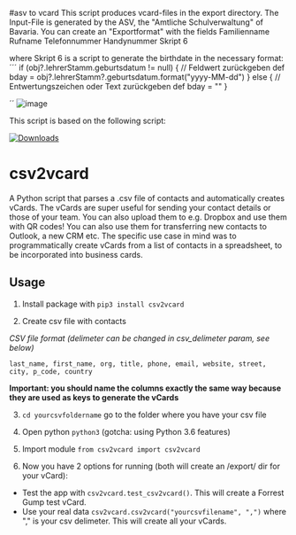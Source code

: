 #asv to vcard
This script produces vcard-files in the export directory. The Input-File is generated by the ASV, the "Amtliche Schulverwaltung" of Bavaria.
You can create an "Exportformat" with the fields
Familienname
Rufname
Telefonnummer
Handynummer
Skript 6

where Skript 6 is a script to generate the birthdate in the necessary format:
´´´
if (obj?.lehrerStamm.geburtsdatum != null) {
   // Feldwert zurückgeben
    def bday = obj?.lehrerStamm?.geburtsdatum.format("yyyy-MM-dd")
} else {
   // Entwertungszeichen oder Text zurückgeben
   def bday = ""
}

´´
![image](https://user-images.githubusercontent.com/54348970/216435367-7b57d34b-316d-4e88-9a60-000f614cf39c.png)



This script is based on the following script:

[![Downloads](http://pepy.tech/badge/csv2vcard)](http://pepy.tech/count/csv2vcard)

csv2vcard
=========
A Python script that parses a .csv file of contacts and automatically creates vCards. The vCards are super useful for sending your contact details or those of your team. You can also upload them to e.g. Dropbox and use them with QR codes! You can also use them for transferring new contacts to Outlook, a new CRM etc. The specific use case in mind was to programmatically create vCards from a list of contacts in a spreadsheet, to be incorporated into business cards.

Usage
-----

1. Install package with `pip3 install csv2vcard`

2. Create csv file with contacts

*CSV file format (delimeter can be changed in csv_delimeter param, see below)*

`last_name, first_name, org, title, phone, email, website, street, city, p_code, country`

**Important: you should name the columns exactly the same way because they are used as keys to generate the vCards**

3. `cd yourcsvfoldername` go to the folder where you have your csv file

4. Open python `python3` (gotcha: using Python 3.6 features)

5. Import module `from csv2vcard import csv2vcard`

6. Now you have 2 options for running (both will create an /export/ dir for your vCard):

- Test the app with `csv2vcard.test_csv2vcard()`. This will create a Forrest Gump test vCard.
- Use your real data `csv2vcard.csv2vcard("yourcsvfilename", ",")` where ","  is your csv delimeter. This will create all your vCards.
